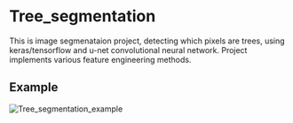 # Tree_segmentation 
This is image segmenataion project, detecting which pixels are trees, using keras/tensorflow and u-net convolutional neural network. Project implements various feature engineering methods. 
## Example 
![Tree_segmentation_example](https://github.com/HubertKar/Tree_segmentation/assets/120801699/b7dedbff-8161-434f-8473-3fd2129bc1bb)
